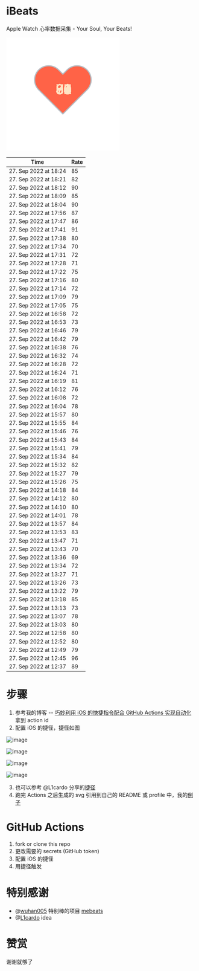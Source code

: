 # iBeats
Apple Watch 心率数据采集 - Your Soul, Your Beats!

![](./files/heart.svg)

<!--START_SECTION:my_heart_rate-->
| Time | Rate | 
 | ---- | ---- | 
| 27. Sep 2022 at 18:24 | 85 |
| 27. Sep 2022 at 18:21 | 82 |
| 27. Sep 2022 at 18:12 | 90 |
| 27. Sep 2022 at 18:09 | 85 |
| 27. Sep 2022 at 18:04 | 90 |
| 27. Sep 2022 at 17:56 | 87 |
| 27. Sep 2022 at 17:47 | 86 |
| 27. Sep 2022 at 17:41 | 91 |
| 27. Sep 2022 at 17:38 | 80 |
| 27. Sep 2022 at 17:34 | 70 |
| 27. Sep 2022 at 17:31 | 72 |
| 27. Sep 2022 at 17:28 | 71 |
| 27. Sep 2022 at 17:22 | 75 |
| 27. Sep 2022 at 17:16 | 80 |
| 27. Sep 2022 at 17:14 | 72 |
| 27. Sep 2022 at 17:09 | 79 |
| 27. Sep 2022 at 17:05 | 75 |
| 27. Sep 2022 at 16:58 | 72 |
| 27. Sep 2022 at 16:53 | 73 |
| 27. Sep 2022 at 16:46 | 79 |
| 27. Sep 2022 at 16:42 | 79 |
| 27. Sep 2022 at 16:38 | 76 |
| 27. Sep 2022 at 16:32 | 74 |
| 27. Sep 2022 at 16:28 | 72 |
| 27. Sep 2022 at 16:24 | 71 |
| 27. Sep 2022 at 16:19 | 81 |
| 27. Sep 2022 at 16:12 | 76 |
| 27. Sep 2022 at 16:08 | 72 |
| 27. Sep 2022 at 16:04 | 78 |
| 27. Sep 2022 at 15:57 | 80 |
| 27. Sep 2022 at 15:55 | 84 |
| 27. Sep 2022 at 15:46 | 76 |
| 27. Sep 2022 at 15:43 | 84 |
| 27. Sep 2022 at 15:41 | 79 |
| 27. Sep 2022 at 15:34 | 84 |
| 27. Sep 2022 at 15:32 | 82 |
| 27. Sep 2022 at 15:27 | 79 |
| 27. Sep 2022 at 15:26 | 75 |
| 27. Sep 2022 at 14:18 | 84 |
| 27. Sep 2022 at 14:12 | 80 |
| 27. Sep 2022 at 14:10 | 80 |
| 27. Sep 2022 at 14:01 | 78 |
| 27. Sep 2022 at 13:57 | 84 |
| 27. Sep 2022 at 13:53 | 83 |
| 27. Sep 2022 at 13:47 | 71 |
| 27. Sep 2022 at 13:43 | 70 |
| 27. Sep 2022 at 13:36 | 69 |
| 27. Sep 2022 at 13:34 | 72 |
| 27. Sep 2022 at 13:27 | 71 |
| 27. Sep 2022 at 13:26 | 73 |
| 27. Sep 2022 at 13:22 | 79 |
| 27. Sep 2022 at 13:18 | 85 |
| 27. Sep 2022 at 13:13 | 73 |
| 27. Sep 2022 at 13:07 | 78 |
| 27. Sep 2022 at 13:03 | 80 |
| 27. Sep 2022 at 12:58 | 80 |
| 27. Sep 2022 at 12:52 | 80 |
| 27. Sep 2022 at 12:49 | 79 |
| 27. Sep 2022 at 12:45 | 96 |
| 27. Sep 2022 at 12:37 | 89 |

<!--END_SECTION:my_heart_rate-->

# 步骤
1. 参考我的博客 -- [巧妙利用 iOS 的快捷指令配合 GitHub Actions 实现自动化](https://github.com/yihong0618/gitblog/issues/198) 拿到 action id
2. 配置 iOS 的捷径，捷径如图

![image](https://user-images.githubusercontent.com/15976103/122154218-0db0b480-ce97-11eb-93bb-5aec07c558dc.png)

![image](https://user-images.githubusercontent.com/15976103/122154236-186b4980-ce97-11eb-8e4b-70551a0391ae.png)

![image](https://user-images.githubusercontent.com/15976103/122154268-2d47dd00-ce97-11eb-902e-3acf292265a9.png)

![image](https://user-images.githubusercontent.com/15976103/122174055-fa144680-ceb4-11eb-9be2-3eb83cd516f7.png)

3. 也可以参考 @L1cardo 分享的[捷径](https://www.icloud.com/shortcuts/6ab6047b459c41ad822ad6b94b1c03d4)
4. 跑完 Actions 之后生成的 svg 引用到自己的 README 或 profile 中，我的[例子](https://github.com/yihong0618) 

# GitHub Actions

1. fork or clone this repo
2. 更改需要的 secrets (GitHub token)
3. 配置 iOS 的捷径
4. 用捷径触发

# 特别感谢
- @[wuhan005](https://github.com/wuhan005) 特别棒的项目 [mebeats](https://github.com/wuhan005/mebeats)
- @[L1cardo](https://github.com/L1cardo) idea

# 赞赏
谢谢就够了
